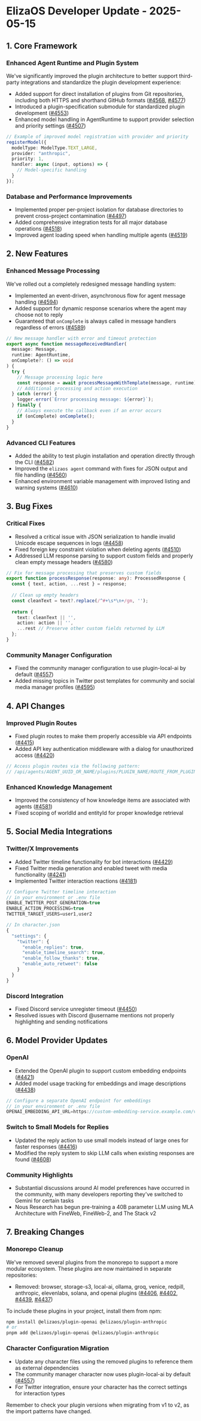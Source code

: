 # ElizaOS Developer Update - 2025-05-15

## 1. Core Framework

### Enhanced Agent Runtime and Plugin System
We've significantly improved the plugin architecture to better support third-party integrations and standardize the plugin development experience:

- Added support for direct installation of plugins from Git repositories, including both HTTPS and shorthand GitHub formats ([#4568](https://github.com/elizaos/eliza/pull/4568), [#4577](https://github.com/elizaos/eliza/pull/4577))
- Introduced a plugin-specification submodule for standardized plugin development ([#4553](https://github.com/elizaos/eliza/pull/4553))
- Enhanced model handling in AgentRuntime to support provider selection and priority settings ([#4507](https://github.com/elizaos/eliza/pull/4507))

```typescript
// Example of improved model registration with provider and priority
registerModel({
  modelType: ModelType.TEXT_LARGE,
  provider: "anthropic",
  priority: 1,
  handler: async (input, options) => {
    // Model-specific handling
  }
});
```

### Database and Performance Improvements
- Implemented proper per-project isolation for database directories to prevent cross-project contamination ([#4497](https://github.com/elizaos/eliza/pull/4497))
- Added comprehensive integration tests for all major database operations ([#4518](https://github.com/elizaos/eliza/pull/4518))
- Improved agent loading speed when handling multiple agents ([#4519](https://github.com/elizaos/eliza/pull/4519))

## 2. New Features

### Enhanced Message Processing
We've rolled out a completely redesigned message handling system:

- Implemented an event-driven, asynchronous flow for agent message handling ([#4594](https://github.com/elizaos/eliza/pull/4594))
- Added support for dynamic response scenarios where the agent may choose not to reply
- Guaranteed that `onComplete` is always called in message handlers regardless of errors ([#4589](https://github.com/elizaos/eliza/pull/4589))

```typescript
// New message handler with error and timeout protection
export async function messageReceivedHandler(
  message: Message,
  runtime: AgentRuntime,
  onComplete?: () => void
) {
  try {
    // Message processing logic here
    const response = await processMessageWithTemplate(message, runtime);
    // Additional processing and action execution
  } catch (error) {
    logger.error(`Error processing message: ${error}`);
  } finally {
    // Always execute the callback even if an error occurs
    if (onComplete) onComplete();
  }
}
```

### Advanced CLI Features
- Added the ability to test plugin installation and operation directly through the CLI ([#4582](https://github.com/elizaos/eliza/pull/4582))
- Improved the `elizaos agent` command with fixes for JSON output and file handling ([#4560](https://github.com/elizaos/eliza/pull/4560))
- Enhanced environment variable management with improved listing and warning systems ([#4610](https://github.com/elizaos/eliza/pull/4610))

## 3. Bug Fixes

### Critical Fixes
- Resolved a critical issue with JSON serialization to handle invalid Unicode escape sequences in logs ([#4458](https://github.com/elizaos/eliza/pull/4458))
- Fixed foreign key constraint violation when deleting agents ([#4510](https://github.com/elizaos/eliza/pull/4510))
- Addressed LLM response parsing to support custom fields and properly clean empty message headers ([#4580](https://github.com/elizaos/eliza/pull/4580))

```typescript
// Fix for message processing that preserves custom fields
export function processResponse(response: any): ProcessedResponse {
  const { text, action, ...rest } = response;
  
  // Clean up empty headers
  const cleanText = text?.replace(/^#+\s*\n+/gm, '');
  
  return {
    text: cleanText || '',
    action: action || '',
    ...rest // Preserve other custom fields returned by LLM
  };
}
```

### Community Manager Configuration
- Fixed the community manager configuration to use plugin-local-ai by default ([#4557](https://github.com/elizaos/eliza/pull/4557))
- Added missing topics in Twitter post templates for community and social media manager profiles ([#4595](https://github.com/elizaos/eliza/pull/4595))

## 4. API Changes

### Improved Plugin Routes
- Fixed plugin routes to make them properly accessible via API endpoints ([#4415](https://github.com/elizaos/eliza/pull/4415))
- Added API key authentication middleware with a dialog for unauthorized access ([#4420](https://github.com/elizaos/eliza/pull/4420))

```typescript
// Access plugin routes via the following pattern:
// /api/agents/AGENT_UUID_OR_NAME/plugins/PLUGIN_NAME/ROUTE_FROM_PLUGIN
```

### Enhanced Knowledge Management
- Improved the consistency of how knowledge items are associated with agents ([#4581](https://github.com/elizaos/eliza/pull/4581))
- Fixed scoping of worldId and entityId for proper knowledge retrieval

## 5. Social Media Integrations

### Twitter/X Improvements
- Added Twitter timeline functionality for bot interactions ([#4429](https://github.com/elizaos/eliza/pull/4429))
- Fixed Twitter media generation and enabled tweet with media functionality ([#4241](https://github.com/elizaos/eliza/issues/4241))
- Implemented Twitter interaction reactions ([#4181](https://github.com/elizaos/eliza/issues/4181))

```typescript
// Configure Twitter timeline interaction
// in your environment or .env file
ENABLE_TWITTER_POST_GENERATION=true
ENABLE_ACTION_PROCESSING=true
TWITTER_TARGET_USERS=user1,user2

// In character.json
{
  "settings": {
    "twitter": {
      "enable_replies": true,
      "enable_timeline_search": true,
      "enable_follow_thanks": true,
      "enable_auto_retweet": false
    }
  }
}
```

### Discord Integration
- Fixed Discord service unregister timeout ([#4450](https://github.com/elizaos/eliza/pull/4450))
- Resolved issues with Discord @username mentions not properly highlighting and sending notifications

## 6. Model Provider Updates

### OpenAI
- Extended the OpenAI plugin to support custom embedding endpoints ([#4421](https://github.com/elizaos/eliza/pull/4421))
- Added model usage tracking for embeddings and image descriptions ([#4438](https://github.com/elizaos/eliza/pull/4438))

```typescript
// Configure a separate OpenAI endpoint for embeddings
// in your environment or .env file
OPENAI_EMBEDDING_API_URL=https://custom-embedding-service.example.com/v1
```

### Switch to Small Models for Replies
- Updated the reply action to use small models instead of large ones for faster responses ([#4416](https://github.com/elizaos/eliza/pull/4416))
- Modified the reply system to skip LLM calls when existing responses are found ([#4608](https://github.com/elizaos/eliza/pull/4608))

### Community Highlights
- Substantial discussions around AI model preferences have occurred in the community, with many developers reporting they've switched to Gemini for certain tasks
- Nous Research has begun pre-training a 40B parameter LLM using MLA Architecture with FineWeb, FineWeb-2, and The Stack v2

## 7. Breaking Changes

### Monorepo Cleanup
We've removed several plugins from the monorepo to support a more modular ecosystem. These plugins are now maintained in separate repositories:

- Removed: browser, storage-s3, local-ai, ollama, groq, venice, redpill, anthropic, elevenlabs, solana, and openai plugins ([#4406](https://github.com/elizaos/eliza/pull/4406), [#4402](https://github.com/elizaos/eliza/pull/4402), [#4439](https://github.com/elizaos/eliza/pull/4439), [#4437](https://github.com/elizaos/eliza/pull/4437))

To include these plugins in your project, install them from npm:

```bash
npm install @elizaos/plugin-openai @elizaos/plugin-anthropic
# or
pnpm add @elizaos/plugin-openai @elizaos/plugin-anthropic
```

### Character Configuration Migration
- Update any character files using the removed plugins to reference them as external dependencies
- The community manager character now uses plugin-local-ai by default ([#4557](https://github.com/elizaos/eliza/pull/4557))
- For Twitter integration, ensure your character has the correct settings for interaction types

Remember to check your plugin versions when migrating from v1 to v2, as the import patterns have changed.